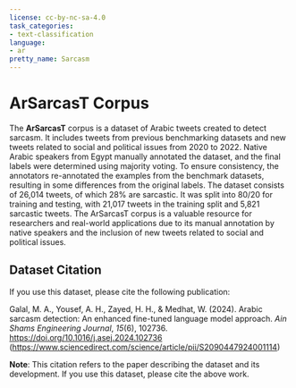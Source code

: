 ```yaml
---
license: cc-by-nc-sa-4.0
task_categories:
- text-classification
language:
- ar
pretty_name: Sarcasm
---
```

# ArSarcasT Corpus

The **ArSarcasT** corpus is a dataset of Arabic tweets created to detect sarcasm. It includes tweets from previous benchmarking datasets and new tweets related to social and political issues from 2020 to 2022. Native Arabic speakers from Egypt manually annotated the dataset, and the final labels were determined using majority voting. To ensure consistency, the annotators re-annotated the examples from the benchmark datasets, resulting in some differences from the original labels. The dataset consists of 26,014 tweets, of which 28% are sarcastic. It was split into 80/20 for training and testing, with 21,017 tweets in the training split and 5,821 sarcastic tweets. The ArSarcasT corpus is a valuable resource for researchers and real-world applications due to its manual annotation by native speakers and the inclusion of new tweets related to social and political issues.

## Dataset Citation

If you use this dataset, please cite the following publication:

Galal, M. A., Yousef, A. H., Zayed, H. H., & Medhat, W. (2024). 
Arabic sarcasm detection: An enhanced fine-tuned language model approach. 
*Ain Shams Engineering Journal*, *15*(6), 102736. 
https://doi.org/10.1016/j.asej.2024.102736
(https://www.sciencedirect.com/science/article/pii/S2090447924001114)

**Note**: This citation refers to the paper describing the dataset and its development. If you use this dataset, please cite the above work.
